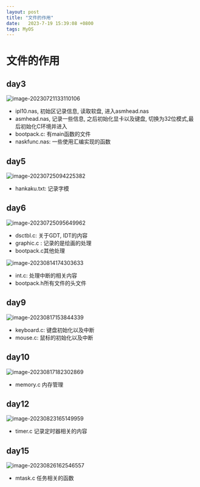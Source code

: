 ```yaml
---
layout: post
title: "文件的作用" 
date:   2023-7-19 15:39:08 +0800
tags: MyOS
---
```


# 文件的作用

## day3

![image-20230721133110106](https://picture-01-1316374204.cos.ap-beijing.myqcloud.com/image/202408242259924.png)

+   ipl10.nas, 初始区记录信息, 读取软盘, 进入asmhead.nas
+   asmhead.nas, 记录一些信息, 之后初始化显卡以及键盘, 切换为32位模式,最后初始化C环境并进入
+   bootpack.c: 有main函数的文件
+   naskfunc.nas: 一些使用汇编实现的函数

## day5

![image-20230725094225382](https://picture-01-1316374204.cos.ap-beijing.myqcloud.com/image/202408242259925.png)

+   hankaku.txt: 记录字模

## day6

![image-20230725095649962](https://picture-01-1316374204.cos.ap-beijing.myqcloud.com/image/202408242259926.png)

+   dsctbl.c: 关于GDT, IDT的内容
+   graphic.c : 记录的是绘画的处理
+   bootpack.c其他处理

![image-20230814174303633](https://picture-01-1316374204.cos.ap-beijing.myqcloud.com/image/202408242259927.png)

+   int.c: 处理中断的相关内容
+   bootpack.h所有文件的头文件

## day9

![image-20230817153844339](https://picture-01-1316374204.cos.ap-beijing.myqcloud.com/image/202408242259928.png)

+ keyboard.c: 键盘初始化以及中断
+ mouse.c: 鼠标的初始化以及中断

## day10

![image-20230817182302869](https://picture-01-1316374204.cos.ap-beijing.myqcloud.com/image/202408242259929.png)

+ memory.c 内存管理

## day12

![image-20230823165149959](https://picture-01-1316374204.cos.ap-beijing.myqcloud.com/image/202408242259930.png)

+ timer.c 记录定时器相关的内容

## day15

![image-20230826162546557](https://picture-01-1316374204.cos.ap-beijing.myqcloud.com/image/202408242259931.png)

+ mtask.c 任务相关的函数

